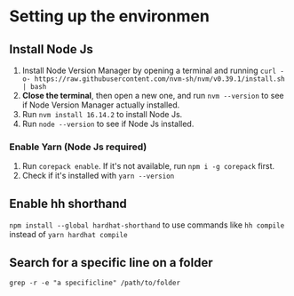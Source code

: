# Setting up the environmen

## Install Node Js

1. Install Node Version Manager by opening a terminal and running `curl -o- https://raw.githubusercontent.com/nvm-sh/nvm/v0.39.1/install.sh | bash`
2. **Close the terminal**, then open a new one, and run `nvm --version` to see if Node Version Manager actually installed.
3. Run `nvm install 16.14.2` to install Node Js.
4. Run `node --version` to see if Node Js installed.

### Enable Yarn (Node Js required)

1. Run `corepack enable`. If it's not available, run `npm i -g corepack` first.
2. Check if it's installed with `yarn --version`

## Enable hh shorthand

`npm install --global hardhat-shorthand` to use commands like `hh compile` instead of `yarn hardhat compile`

## Search for a specific line on a folder

`grep -r -e "a specificline" /path/to/folder`